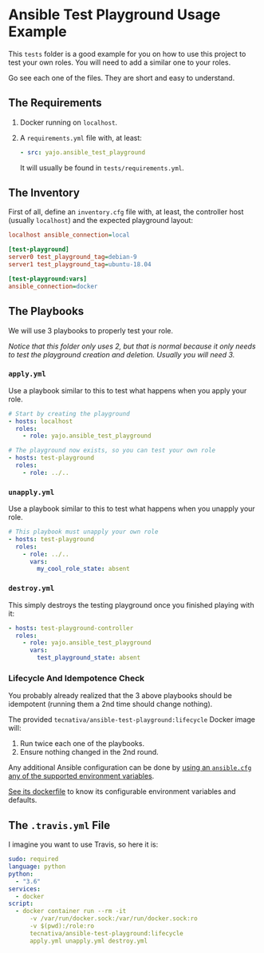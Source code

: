 # Ansible Test Playground Usage Example

This `tests` folder is a good example for you on how to use this project to
test your own roles. You will need to add a similar one to your roles.

Go see each one of the files. They are short and easy to understand.

## The Requirements

1. Docker running on `localhost`.
1. A `requirements.yml` file with, at least:

   ```yaml
   - src: yajo.ansible_test_playground
   ```

   It will usually be found in `tests/requirements.yml`.

## The Inventory

First of all, define an `inventory.cfg` file with, at least, the controller
host (usually `localhost`) and the expected playground layout:

```ini
localhost ansible_connection=local

[test-playground]
server0 test_playground_tag=debian-9
server1 test_playground_tag=ubuntu-18.04

[test-playground:vars]
ansible_connection=docker
```

## The Playbooks

We will use 3 playbooks to properly test your role.

*Notice that this folder only uses 2, but that is normal because it only needs
to test the playground creation and deletion. Usually you will need 3.*

### `apply.yml`

Use a playbook similar to this to test what happens when you apply your role.

```yaml
# Start by creating the playground
- hosts: localhost
  roles:
    - role: yajo.ansible_test_playground

# The playground now exists, so you can test your own role
- hosts: test-playground
  roles:
    - role: ../..
```

### `unapply.yml`

Use a playbook similar to this to test what happens when you unapply your role.

```yaml
# This playbook must unapply your own role
- hosts: test-playground
  roles:
    - role: ../..
      vars:
        my_cool_role_state: absent
```

### `destroy.yml`

This simply destroys the testing playground once you finished playing with it:

```yaml
- hosts: test-playground-controller
  roles:
    - role: yajo.ansible_test_playground
      vars:
        test_playground_state: absent
```

### Lifecycle And Idempotence Check

You probably already realized that the 3 above playbooks should be idempotent
(running them a 2nd time should change nothing).

The provided `tecnativa/ansible-test-playground:lifecycle` Docker image will:

1. Run twice each one of the playbooks.
1. Ensure nothing changed in the 2nd round.

Any additional Ansible configuration can be done by
[using an `ansible.cfg` any of the supported environment variables][cfg].

[See its dockerfile][lcdf] to know its configurable environment variables and
defaults.

## The `.travis.yml` File

I imagine you want to use Travis, so here it is:

```yaml
sudo: required
language: python
python:
  - "3.6"
services:
  - docker
script:
  - docker container run --rm -it
      -v /var/run/docker.sock:/var/run/docker.sock:ro
      -v $(pwd):/role:ro
      tecnativa/ansible-test-playground:lifecycle
      apply.yml unapply.yml destroy.yml
```

[cfg]: https://docs.ansible.com/ansible/latest/reference_appendices/config.html
[lcdf]: https://github.com/Tecnativa/ansible-test-playground/blob/master/build/files/debian-9.dockerfile
[roledir]: https://docs.ansible.com/ansible/2.6/user_guide/playbooks_reuse_roles.html#role-directory-structure
[testdir]: https://github.com/Tecnativa/ansible-test-playground/tree/master/tests
